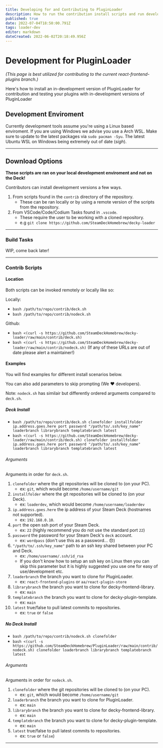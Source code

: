 ```yaml
---
title: Developing for and Contributing to PluginLoader
description: How to run the contribution install scripts and run development versions of Plugin Loader
published: true
date: 2022-07-04T18:50:00.791Z
tags: loader-dev
editor: markdown
dateCreated: 2022-06-02T20:18:49.956Z
---
```


# Development for PluginLoader
*(This page is best utilized for contributing to the current react-frontend-plugins branch.)*

Here's how to install an in-development version of PluginLoader for contribution and testing your plugins with in-development versions of PluginLoader

## Development Enviroment

Currently development tools assume you're using a Linux based enviroment.
If you are using Windows we advise you use a Arch WSL.
Make sure to update to the latest packages via ``sudo pacman -Syu``.
The latest Ubuntu WSL on Windows being extremely out of date (*sigh*).

--- 

## Download Options

**These scripts are ran on your local development enviroment and not on the Deck!**

Contributors can install development versions a few ways.

1. From scripts found in the ``contrib`` directory of the repository.
   - These can be ran locally or by using a remote version of the scripts from the repository.
2. From VSCode/Code/Codium Tasks found in ``.vscode``.
   - These require the user to be working with a cloned repository.
   - e.g ``git clone https://github.com/SteamDeckHomebrew/decky-loader``

----

### Build Tasks

WIP, come back later!

---

### Contrib Scripts

#### Location

Both scripts can be invoked remotely or locally like so:

Locally:
  - ``bash /path/to/repo/contrib/deck.sh``
  - ``bash /path/to/repo/contrib/nodeck.sh``

Github:
  - ``bash <(curl -s https://github.com/SteamDeckHomebrew/decky-loader/raw/main/contrib/deck.sh)``
  - ``bash <(curl -s https://github.com/SteamDeckHomebrew/decky-loader/raw/main/contrib/nodeck.sh)``
(If any of these URLs are out of date please alert a maintainer!)

#### Examples

You will find examples for different install scenarios below.

You can also add parameters to skip prompting (We :heart: developers).

Note: ``nodeck.sh`` has similair but differently ordered arguments compared to ``deck.sh``.

##### Deck Install

- ``bash /path/to/repo/contrib/deck.sh clonefolder installfolder ip.address.goes.here port password "/path/to/.ssh/key_name" loaderbranch librarybranch templatebranch latest``
- ``bash <(curl -s https://github.com/SteamDeckHomebrew/decky-loader/raw/main/contrib/deck.sh) clonefolder installfolder ip.address.goes.here port password "/path/to/.ssh/key_name" loaderbranch librarybranch templatebranch latest``

###### Arguments

Arguments in order for `deck.sh`.

1. `clonefolder` where the git repositories will be cloned to (on your PC).
   - ex: `git`, which would become ``/home/username/git``
2. `installfolder` where the git repositories will be cloned to (on your Deck).
   - ex: `loaderdev`, which would become ``/home/username/loaderdev``
3. `ip.address.goes.here` the ip address of your Steam Deck (hostnames not supported).
   - ex: `192.168.0.10`.
4. `port` the open ssh port of your Steam Deck.
   - ex: `22` (highly recommend you do not use the standard port `22`)
5. `password` the password for your Steam Deck's `deck` account.
   - ex: `wordpass` (don't use this as a password... :disappointed:)
6. `"/path/to/.ssh/key_name"` path to an ssh key shared between your PC and Deck.
   - ex: `/home/username/.ssh/id_rsa` 
   - If you don't know how to setup an ssh key on Linux then you can skip this parameter but it is highly suggested you use one for easy of use/development etc.
7. `loaderbranch` the branch you want to clone for PluginLoader.
    - ex: `react-frontend-plugins` or `aa/react-plugin-store`
8. `librarybranch` the branch you want to clone for decky-frontend-library.
    - ex: `main`
9. `templatebranch` the branch you want to clone for decky-plugin-template.
    - ex: `main`
10. `latest` true/false to pull latest commits to repositories.
     - ex: `true` or `false`

##### No Deck Install

- ``bash /path/to/repo/contrib/nodeck.sh clonefolder``
- ``bash <(curl -s https://github.com/SteamDeckHomebrew/PluginLoader/raw/main/contrib/nodeck.sh) clonefolder loaderbranch librarybranch templatebranch latest``

###### Arguments

Arguments in order for `nodeck.sh`.

1. `clonefolder` where the git repositories will be cloned to (on your PC).
   - ex: `git`, which would become ``/home/username/git``
2. `loaderbranch` the branch you want to clone for PluginLoader.
    - ex: `main`
3. `librarybranch` the branch you want to clone for decky-frontend-library.
    - ex: `main`
4. `templatebranch` the branch you want to clone for decky-plugin-template.
    - ex: `main`
5. `latest` true/false to pull latest commits to repositories.
     - ex: `true` or `false`)

----
